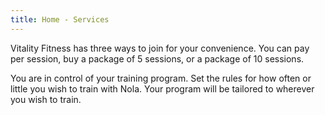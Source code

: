 ```yaml
---
title: Home - Services
---
```

Vitality Fitness has three ways to join for your convenience. You can pay per session, buy a package of 5 sessions, or a package of 10 sessions.

You are in control of your training program. Set the rules for how often or little you wish to train with Nola. Your program will be tailored to wherever you wish to train.
